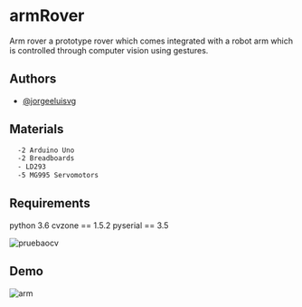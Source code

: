 # armRover
Arm rover a prototype rover which comes integrated with a robot arm which is controlled through computer vision using gestures.

## Authors

- [@jorgeeluisvg](https://www.github.com/jorgeeluisvg)

## Materials 

```bash 
  -2 Arduino Uno
  -2 Breadboards
  - LD293 
  -5 MG995 Servomotors
```

## Requirements 
python 3.6
cvzone == 1.5.2
pyserial == 3.5

![pruebaocv](https://user-images.githubusercontent.com/73260922/203427214-52f710a7-666d-4662-ada6-7055eeb4c364.gif)

## Demo
![arm](https://user-images.githubusercontent.com/73260922/203427378-ef50566c-985b-41a5-b280-91af22fc8941.gif)



